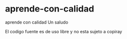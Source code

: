 # aprende-con-calidad
aprende con calidad
Un saludo

El codigo fuente es de uso libre y no esta sujeto a copiray
